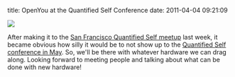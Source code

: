 title: OpenYou at the Quantified Self Conference
date: 2011-04-04 09:21:09 

![](//images/2011-04-04-openyou-at-qs-conference/qs_conf.png)

After making it to the [San Francisco Quantified Self meetup][1] last
week, it became obvious how silly it would be to not show up to the
[Quantified Self conference in May][2]. So, we'll be there with whatever
hardware we can drag along. Looking forward to meeting people and
talking about what can be done with new hardware!

[1]: http://www.meetup.com/quantifiedself/
[2]: http://quantifiedself.com/conference/ 

